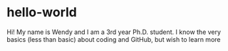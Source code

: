 # hello-world

Hi! My name is Wendy and I am a 3rd year Ph.D. student.
I know the very basics (less than basic) about coding and GitHub, but wish to learn more
